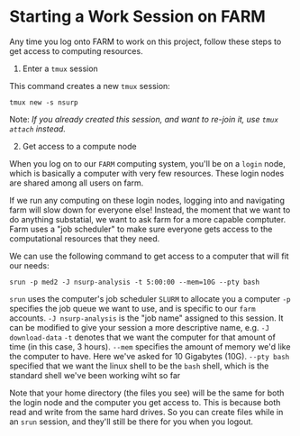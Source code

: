Starting a Work Session on FARM
===

Any time you log onto FARM to work on this project, follow these steps to get access to computing resources.

1. Enter a `tmux` session

This command creates a new `tmux` session:
```
tmux new -s nsurp
```
Note: *If you already created this session, and want to re-join it, use `tmux attach` instead.*

2. Get access to a compute node

When you log on to our `FARM` computing system, you'll be on a `login` node, which is basically a computer with very few resources. These login nodes are shared among all users on farm. 

If we run any computing on these login nodes, logging into and navigating farm will slow down for everyone else! Instead, the moment that we want to do anything substatial, we want to ask farm for a more capable comptuter. Farm uses a "job scheduler" to make sure everyone gets access to the computational resources that they need.

We can use the following command to get access to a computer that will fit our needs:
```
srun -p med2 -J nsurp-analysis -t 5:00:00 --mem=10G --pty bash
```

`srun` uses the computer's job scheduler `SLURM` to allocate you a computer
`-p` specifies the job queue we want to use, and is specific to our `farm` accounts.
`-J nsurp-analysis` is the "job name" assigned to this session. It can be modified to give your session a more descriptive name, e.g. `-J download-data`
`-t` denotes that we want the computer for that amount of time (in this case, 3 hours).
`--mem` specifies the amount of memory we'd like the computer to have. Here we've asked for 10 Gigabytes (10G). 
`--pty bash` specified that we want the linux shell to be the `bash` shell, which is the standard shell we've been working wiht so far


Note that your home directory (the files you see) will be the same for both the login node and the computer you get access to. This is because both read and write from the same hard drives. So you can create files while in an `srun` session, and they'll still be there for you when you logout.
